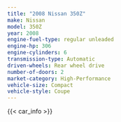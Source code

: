 ```yaml
---
title: "2008 Nissan 350Z"
make: Nissan
model: 350Z
year: 2008
engine-fuel-type: regular unleaded
engine-hp: 306
engine-cylinders: 6
transmission-type: Automatic
driven-wheels: Rear wheel drive
number-of-doors: 2
market-category: High-Performance
vehicle-size: Compact
vehicle-style: Coupe
---
```


{{< car_info >}}
